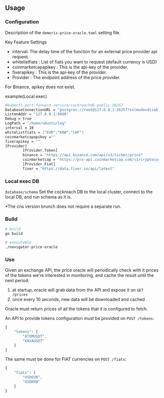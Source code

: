 ## Usage

### Configuration
Description of the `demeris-price-oracle.toml` setting file.

Key Feature Settings

- interval: The delay time of the function for an external price provider api request.
- whitelistfiats : List of fiats you want to request (default currency is USD)
- coinmarketcapapikey : This is the api-key of the provider.
- fixerapikey : This is the api-key of the provider.
- Provider : The endpoint address of the price provider.

For Binance, apikey does not exist.

example(Local exec)
```bash
#kubectl port-forward service/cockroachdb-public 26257
DatabaseConnectionURL = "postgres://root@127.0.0.1:26257?sslmode=disable"
ListenAddr = "127.0.0.1:9898"
Debug = true
LogPath = "/home/ubuntu/log"
interval = 10
whitelistfiats = ["EUR","KRW","CHF"]
coinmarketcapapikey =""
fixerapikey = ""
[Provider]
        [Provider.Token]
        binance = "https://api.binance.com/api/v3/ticker/price"
        coinmarketcap = "https://pro-api.coinmarketcap.com/v1/cryptocurrency/quotes/latest"
        [Provider.Fiat]
        fixer = "https://data.fixer.io/api/latest"
```

### Local exec DB
`database/schema`
Set the cockroach DB to the local cluster, connect to the local DB, and run schema as it is.

*The cns version brunch does not require a separate run.

### Build

```bash
# build
go build

# executable
./navigator-price-oracle
```

### Use
Given an exchange API, the price oracle will periodically check with it prices of the tokens we're interested in monitoring, and cache the result until the next period:

1. at startup, oracle will grab data from the API and expose it on `GET /prices`
2. once every 10 seconds, new data will be downloaded and cached

Oracle must return prices of all the tokens that it is configured to fetch.

An API to provide tokens configuration must be provided on `POST /tokens`:

```jsx
{
	"tokens": [
		"ATOMUSDT",
		"KAVAUSDT"
	]
}
```

The same must be done for FIAT currencies on `POST /fiats`:

```jsx
{
	"fiats": [
		"USDEUR",
		"USDKRW"
	]
}
```